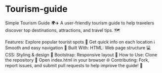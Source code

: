 # Tourism-guide

Simple Tourism Guide 🌍✈️
A user-friendly tourism guide to help travelers discover top destinations, attractions, and travel tips. 🗺️

Features:
Explore popular tourist spots 📍
Get quick info on each location ℹ️
Smooth and easy navigation 🧳
Built With:
HTML: Web page structure 💻
CSS: Styling & design 🎨
Bootstrap: Responsive layout 📱
How to Use:
Clone the repository 🚀
Open index.html in your browser 🌐
Contributing:
Fork, report issues, and submit pull requests to help improve the guide! 🤝

